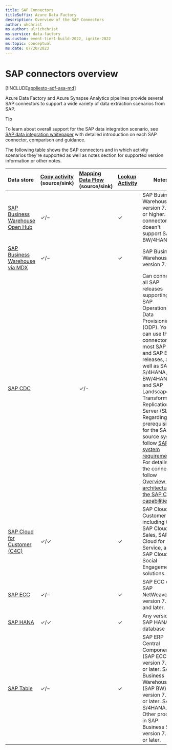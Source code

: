 ```yaml
---
title: SAP Connectors
titleSuffix: Azure Data Factory
description: Overview of the SAP Connectors
author: ukchrist
ms.author: ulrichchrist
ms.service: data-factory
ms.custom: event-tier1-build-2022, ignite-2022
ms.topic: conceptual
ms.date: 07/20/2023
---
```


# SAP connectors overview

[!INCLUDE[appliesto-adf-asa-md](includes/appliesto-adf-asa-md.md)]

Azure Data Factory and Azure Synapse Analytics pipelines provide several SAP connectors to support a wide variety of data extraction scenarios from SAP.

>[!TIP]
>To learn about overall support for the SAP data integration scenario, see [SAP data integration whitepaper](https://github.com/Azure/Azure-DataFactory/blob/master/whitepaper/SAP%20Data%20Integration%20using%20Azure%20Data%20Factory.pdf) with detailed introduction on each SAP connector, comparison and guidance.

The following table shows the SAP connectors and in which activity scenarios they're supported as well as notes section for supported version information or other notes.

| Data store                                                   | [Copy activity](copy-activity-overview.md)  (source/sink) | [Mapping Data Flow](concepts-data-flow-overview.md) (source/sink) | [Lookup Activity](control-flow-lookup-activity.md) | Notes |
| :----------------------------------------------------------- | :----------------------------------------------------------- | :----------------------------------------------------------- | :----------------------------------------------------------- | ------------------------------------------------------------ |
|[SAP Business Warehouse Open Hub](connector-sap-business-warehouse-open-hub.md) | ✓/−                                                          |                                                              | ✓                                                            | SAP Business Warehouse version 7.01 or higher. This connector doesn't support SAP BW/4HANA.                                                             | 
|[SAP Business Warehouse via MDX](connector-sap-business-warehouse.md)| ✓/−                                                          |                                                              | ✓                                                            | SAP Business Warehouse version 7.x.                                                             | 
| [SAP CDC](connector-sap-change-data-capture.md) |                                                           |  ✓/-                                                            |                                                             | Can connect to all SAP releases supporting SAP Operational Data Provisioning (ODP). You can use the connector with most SAP ECC and SAP BW releases, as well as SAP S/4HANA, SAP BW/4HANA and SAP Landscape Transformation Replication Server (SLT). Regarding prerequisites for the SAP source system, follow [SAP system requirements](sap-change-data-capture-prerequisites-configuration.md#verify-sap-system-requirements). For details on the connector, follow [Overview and architecture of the SAP CDC capabilities](sap-change-data-capture-introduction-architecture.md)                                                              |
| [SAP Cloud for Customer (C4C)](connector-sap-cloud-for-customer.md) | ✓/✓                                                          |                                                              | ✓                                                            | SAP Cloud for Customer including the SAP Cloud for Sales, SAP Cloud for Service, and SAP Cloud for Social Engagement solutions.                                                             |
| [SAP ECC](connector-sap-ecc.md)     | ✓/−                                                          |                                                              | ✓                                                            | SAP ECC on SAP NetWeaver version 7.0 and later.                                                             |
| [SAP HANA](connector-sap-hana.md)   | ✓/✓                                                          |                                                              | ✓                                                            | Any version of SAP HANA database                                                             | 
| [SAP Table](connector-sap-table.md) | ✓/−                                                          |                                                              | ✓                                                            | SAP ERP Central Component (SAP ECC) version 7.01 or later. SAP Business Warehouse (SAP BW) version 7.01 or later. SAP S/4HANA. Other products in SAP Business Suite version 7.01 or later.                                                             |
